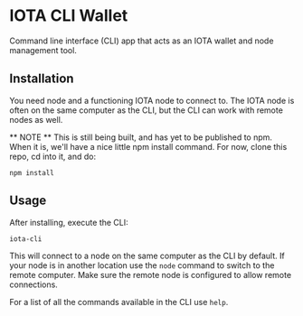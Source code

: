 # IOTA CLI Wallet

Command line interface (CLI) app that acts as an IOTA wallet and node management tool.

## Installation

You need node and a functioning IOTA node to connect to.  The IOTA node is often on the same computer as the CLI, but the CLI can work with remote nodes as well.

** NOTE ** This is still being built, and has yet to be published to npm.  When it is, we'll have a nice little npm install command.  For now, clone this repo, cd into it, and do:

`npm install`

## Usage

After installing, execute the CLI:

`iota-cli`

This will connect to a node on the same computer as the CLI by default.  If your node is in another location use the `node` command to switch to the remote computer.  Make sure the remote node is configured to allow remote connections.

For a list of all the commands available in the CLI use `help`.
